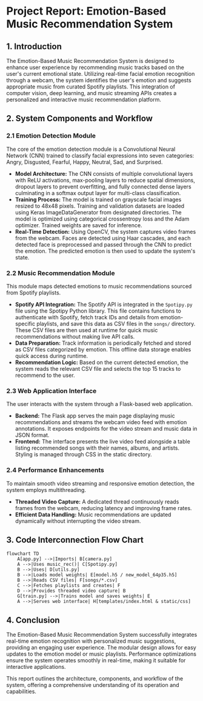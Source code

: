 # Project Report: Emotion-Based Music Recommendation System

## 1. Introduction
The Emotion-Based Music Recommendation System is designed to enhance user experience by recommending music tracks based on the user's current emotional state. Utilizing real-time facial emotion recognition through a webcam, the system identifies the user's emotion and suggests appropriate music from curated Spotify playlists. This integration of computer vision, deep learning, and music streaming APIs creates a personalized and interactive music recommendation platform.

## 2. System Components and Workflow

### 2.1 Emotion Detection Module
The core of the emotion detection module is a Convolutional Neural Network (CNN) trained to classify facial expressions into seven categories: Angry, Disgusted, Fearful, Happy, Neutral, Sad, and Surprised.

- **Model Architecture:** The CNN consists of multiple convolutional layers with ReLU activations, max-pooling layers to reduce spatial dimensions, dropout layers to prevent overfitting, and fully connected dense layers culminating in a softmax output layer for multi-class classification.
- **Training Process:** The model is trained on grayscale facial images resized to 48x48 pixels. Training and validation datasets are loaded using Keras ImageDataGenerator from designated directories. The model is optimized using categorical crossentropy loss and the Adam optimizer. Trained weights are saved for inference.
- **Real-Time Detection:** Using OpenCV, the system captures video frames from the webcam. Faces are detected using Haar cascades, and each detected face is preprocessed and passed through the CNN to predict the emotion. The predicted emotion is then used to update the system's state.

### 2.2 Music Recommendation Module
This module maps detected emotions to music recommendations sourced from Spotify playlists.

- **Spotify API Integration:** The Spotify API is integrated in the `Spotipy.py` file using the Spotipy Python library. This file contains functions to authenticate with Spotify, fetch track IDs and details from emotion-specific playlists, and save this data as CSV files in the `songs/` directory. These CSV files are then used at runtime for quick music recommendations without making live API calls.
- **Data Preparation:** Track information is periodically fetched and stored as CSV files categorized by emotion. This offline data storage enables quick access during runtime.
- **Recommendation Logic:** Based on the current detected emotion, the system reads the relevant CSV file and selects the top 15 tracks to recommend to the user.

### 2.3 Web Application Interface
The user interacts with the system through a Flask-based web application.

- **Backend:** The Flask app serves the main page displaying music recommendations and streams the webcam video feed with emotion annotations. It exposes endpoints for the video stream and music data in JSON format.
- **Frontend:** The interface presents the live video feed alongside a table listing recommended songs with their names, albums, and artists. Styling is managed through CSS in the static directory.

### 2.4 Performance Enhancements
To maintain smooth video streaming and responsive emotion detection, the system employs multithreading.

- **Threaded Video Capture:** A dedicated thread continuously reads frames from the webcam, reducing latency and improving frame rates.
- **Efficient Data Handling:** Music recommendations are updated dynamically without interrupting the video stream.

## 3. Code Interconnection Flow Chart

```mermaid
flowchart TD
    A[app.py] -->|Imports| B[camera.py]
    A -->|Uses music_rec()| C[Spotipy.py]
    B -->|Uses| D[utils.py]
    B -->|Loads model weights| E[model.h5 / new_model_64p35.h5]
    B -->|Reads CSV files| F[songs/*.csv]
    C -->|Fetches playlists and creates| F
    D -->|Provides threaded video capture| B
    G[train.py] -->|Trains model and saves weights| E
    A -->|Serves web interface| H[templates/index.html & static/css]
```

## 4. Conclusion
The Emotion-Based Music Recommendation System successfully integrates real-time emotion recognition with personalized music suggestions, providing an engaging user experience. The modular design allows for easy updates to the emotion model or music playlists. Performance optimizations ensure the system operates smoothly in real-time, making it suitable for interactive applications.

This report outlines the architecture, components, and workflow of the system, offering a comprehensive understanding of its operation and capabilities.
